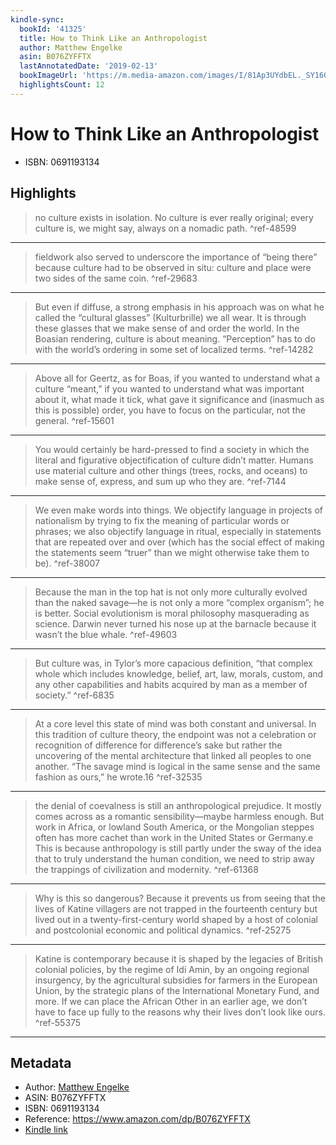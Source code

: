 ```yaml
---
kindle-sync:
  bookId: '41325'
  title: How to Think Like an Anthropologist
  author: Matthew Engelke
  asin: B076ZYFFTX
  lastAnnotatedDate: '2019-02-13'
  bookImageUrl: 'https://m.media-amazon.com/images/I/81Ap3UYdbEL._SY160.jpg'
  highlightsCount: 12
---
```

# How to Think Like an Anthropologist

* ISBN: 0691193134

## Highlights
> no culture exists in isolation. No culture is ever really original; every culture is, we might say, always on a nomadic path. ^ref-48599

---
> fieldwork also served to underscore the importance of “being there” because culture had to be observed in situ: culture and place were two sides of the same coin. ^ref-29683

---
> But even if diffuse, a strong emphasis in his approach was on what he called the “cultural glasses” (Kulturbrille) we all wear. It is through these glasses that we make sense of and order the world. In the Boasian rendering, culture is about meaning. “Perception” has to do with the world’s ordering in some set of localized terms. ^ref-14282

---
> Above all for Geertz, as for Boas, if you wanted to understand what a culture “meant,” if you wanted to understand what was important about it, what made it tick, what gave it significance and (inasmuch as this is possible) order, you have to focus on the particular, not the general. ^ref-15601

---
> You would certainly be hard-pressed to find a society in which the literal and figurative objectification of culture didn’t matter. Humans use material culture and other things (trees, rocks, and oceans) to make sense of, express, and sum up who they are. ^ref-7144

---
> We even make words into things. We objectify language in projects of nationalism by trying to fix the meaning of particular words or phrases; we also objectify language in ritual, especially in statements that are repeated over and over (which has the social effect of making the statements seem “truer” than we might otherwise take them to be). ^ref-38007

---
> Because the man in the top hat is not only more culturally evolved than the naked savage—he is not only a more “complex organism”; he is better. Social evolutionism is moral philosophy masquerading as science. Darwin never turned his nose up at the barnacle because it wasn’t the blue whale. ^ref-49603

---
> But culture was, in Tylor’s more capacious definition, “that complex whole which includes knowledge, belief, art, law, morals, custom, and any other capabilities and habits acquired by man as a member of society.” ^ref-6835

---
> At a core level this state of mind was both constant and universal. In this tradition of culture theory, the endpoint was not a celebration or recognition of difference for difference’s sake but rather the uncovering of the mental architecture that linked all peoples to one another. “The savage mind is logical in the same sense and the same fashion as ours,” he wrote.16 ^ref-32535

---
> the denial of coevalness is still an anthropological prejudice. It mostly comes across as a romantic sensibility—maybe harmless enough. But work in Africa, or lowland South America, or the Mongolian steppes often has more cachet than work in the United States or Germany.e This is because anthropology is still partly under the sway of the idea that to truly understand the human condition, we need to strip away the trappings of civilization and modernity. ^ref-61368

---
> Why is this so dangerous? Because it prevents us from seeing that the lives of Katine villagers are not trapped in the fourteenth century but lived out in a twenty-first-century world shaped by a host of colonial and postcolonial economic and political dynamics. ^ref-25275

---
> Katine is contemporary because it is shaped by the legacies of British colonial policies, by the regime of Idi Amin, by an ongoing regional insurgency, by the agricultural subsidies for farmers in the European Union, by the strategic plans of the International Monetary Fund, and more. If we can place the African Other in an earlier age, we don’t have to face up fully to the reasons why their lives don’t look like ours. ^ref-55375

---

## Metadata
* Author: [Matthew Engelke](https://www.amazon.comundefined)
* ASIN: B076ZYFFTX
* ISBN: 0691193134
* Reference: https://www.amazon.com/dp/B076ZYFFTX
* [Kindle link](kindle://book?action=open&asin=B076ZYFFTX)
